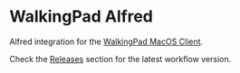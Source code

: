 # WalkingPad Alfred

Alfred integration for the [WalkingPad MacOS Client](https://github.com/klassm/walkingpad_macos_client). 

Check the [Releases](https://github.com/klassm/walkingpad_alfred/releases) section for the latest workflow version.

